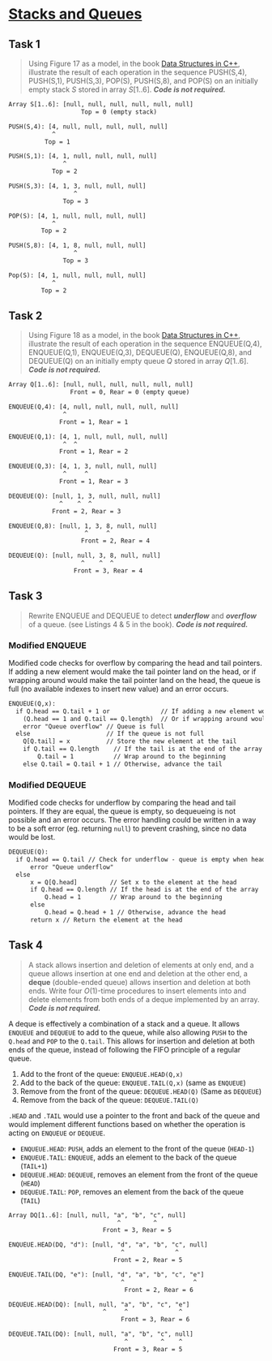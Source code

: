 # [Stacks and Queues](https://github.com/d-khan/dslabs/blob/main/intro/stacks-queues.md)

## Task 1

> Using Figure 17 as a model, in the book
> [Data Structures in C++](https://d-khan.github.io/ds), illustrate the result
> of each operation in the sequence PUSH(S,4), PUSH(S,1), PUSH(S,3), POP(S),
> PUSH(S,8), and POP(S) on an initially empty stack $S$ stored in array
> $S[1..6]$. **_Code is not required._**

```txt
Array S[1..6]: [null, null, null, null, null, null]
                    Top = 0 (empty stack)

PUSH(S,4): [4, null, null, null, null, null]
            ^
          Top = 1

PUSH(S,1): [4, 1, null, null, null, null]
               ^
            Top = 2

PUSH(S,3): [4, 1, 3, null, null, null]
                  ^
               Top = 3

POP(S): [4, 1, null, null, null, null]
            ^
         Top = 2

PUSH(S,8): [4, 1, 8, null, null, null]
                  ^
               Top = 3

Pop(S): [4, 1, null, null, null, null]
            ^
         Top = 2
```

## Task 2

> Using Figure 18 as a model, in the book
> [Data Structures in C++](https://d-khan.github.io/ds), illustrate the result
> of each operation in the sequence ENQUEUE(Q,4), ENQUEUE(Q,1), ENQUEUE(Q,3),
> DEQUEUE(Q), ENQUEUE(Q,8), and DEQUEUE(Q) on an initially empty queue $Q$
> stored in array $Q[1..6]$. **_Code is not required._**

```txt
Array Q[1..6]: [null, null, null, null, null, null]
                 Front = 0, Rear = 0 (empty queue)

ENQUEUE(Q,4): [4, null, null, null, null, null]
               ^
              Front = 1, Rear = 1

ENQUEUE(Q,1): [4, 1, null, null, null, null]
               ^  ^
              Front = 1, Rear = 2

ENQUEUE(Q,3): [4, 1, 3, null, null, null]
               ^     ^
              Front = 1, Rear = 3

DEQUEUE(Q): [null, 1, 3, null, null, null]
              ^    ^  ^
            Front = 2, Rear = 3

ENQUEUE(Q,8): [null, 1, 3, 8, null, null]
                     ^     ^
                    Front = 2, Rear = 4

DEQUEUE(Q): [null, null, 3, 8, null, null]
                    ^    ^  ^
                  Front = 3, Rear = 4
```

## Task 3

> Rewrite ENQUEUE and DEQUEUE to detect **_underflow_** and **_overflow_** of a
> queue. (see Listings 4 & 5 in the book). **_Code is not required._**

### Modified ENQUEUE

Modified code checks for overflow by comparing the head and tail pointers. If
adding a new element would make the tail pointer land on the head, or if
wrapping around would make the tail pointer land on the head, the queue is full
(no available indexes to insert new value) and an error occurs.

```txt
ENQUEUE(Q,x):
  if Q.head == Q.tail + 1 or              // If adding a new element would make the tail pointer land on the head
    (Q.head == 1 and Q.tail == Q.length)  // Or if wrapping around would make the tail pointer land on the head
    error "Queue overflow" // Queue is full
  else                     // If the queue is not full
    Q[Q.tail] = x          // Store the new element at the tail
    if Q.tail == Q.length    // If the tail is at the end of the array
        Q.tail = 1           // Wrap around to the beginning
    else Q.tail = Q.tail + 1 // Otherwise, advance the tail
```

### Modified DEQUEUE

Modified code checks for underflow by comparing the head and tail pointers. If
they are equal, the queue is empty, so dequeueing is not possible and an error
occurs. The error handling could be written in a way to be a soft error (eg.
returning `null`) to prevent crashing, since no data would be lost.

```txt
DEQUEUE(Q):
  if Q.head == Q.tail // Check for underflow - queue is empty when head equals tail
      error "Queue underflow"
  else
      x = Q[Q.head]         // Set x to the element at the head
      if Q.head == Q.length // If the head is at the end of the array
          Q.head = 1        // Wrap around to the beginning
      else
          Q.head = Q.head + 1 // Otherwise, advance the head
      return x // Return the element at the head
```

## Task 4

> A stack allows insertion and deletion of elements at only end, and a queue
> allows insertion at one end and deletion at the other end, a **deque**
> (double-ended queue) allows insertion and deletion at both ends. Write four
> $O(1)$-time procedures to insert elements into and delete elements from both
> ends of a deque implemented by an array. **_Code is not required._**

A deque is effectively a combination of a stack and a queue. It allows `ENQUEUE`
and `DEQUEUE` to add to the queue, while also allowing `PUSH` to the `Q.head`
and `POP` to the `Q.tail`. This allows for insertion and deletion at both ends
of the queue, instead of following the FIFO principle of a regular queue.

1. Add to the front of the queue: `ENQUEUE.HEAD(Q,x)`
2. Add to the back of the queue: `ENQUEUE.TAIL(Q,x)` (same as `ENQUEUE`)
3. Remove from the front of the queue: `DEQUEUE.HEAD(Q)` (Same as `DEQUEUE`)
4. Remove from the back of the queue: `DEQUEUE.TAIL(Q)`

`.HEAD` and `.TAIL` would use a pointer to the front and back of the queue and
would implement different functions based on whether the operation is acting on
`ENQUEUE` or `DEQUEUE`.

- `ENQUEUE.HEAD`: `PUSH`, adds an element to the front of the queue (`HEAD-1`)
- `ENQUEUE.TAIL`: `ENQUEUE`, adds an element to the back of the queue (`TAIL+1`)
- `DEQUEUE.HEAD`: `DEQUEUE`, removes an element from the front of the queue
  (`HEAD`)
- `DEQUEUE.TAIL`: `POP`, removes an element from the back of the queue (`TAIL`)

```txt
Array DQ[1..6]: [null, null, "a", "b", "c", null]
                              ^         ^
                          Front = 3, Rear = 5

ENQUEUE.HEAD(DQ, "d"): [null, "d", "a", "b", "c", null]
                               ^              ^
                             Front = 2, Rear = 5

ENQUEUE.TAIL(DQ, "e"): [null, "d", "a", "b", "c", "e"]
                               ^                   ^
                                Front = 2, Rear = 6

DEQUEUE.HEAD(DQ): [null, null, "a", "b", "c", "e"]
                          ^     ^              ^
                               Front = 3, Rear = 6

DEQUEUE.TAIL(DQ): [null, null, "a", "b", "c", null]
                                ^         ^    ^
                             Front = 3, Rear = 5
```
